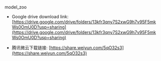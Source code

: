model_zoo

*  Google drive download link: [https://drive.google.com/drive/folders/13kfr3qny7S2xwG9h7v95F5mkWs0OmU0D?usp=sharing](https://drive.google.com/drive/folders/13kfr3qny7S2xwG9h7v95F5mkWs0OmU0D?usp=sharing)

*  腾讯微云下载链接: [https://share.weiyun.com/5qO32s3](https://share.weiyun.com/5qO32s3)
